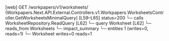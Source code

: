 [web] GET /workpapers/v1/worksheets/  (Workpapers.Next.API.External.Controllers.v1.Workpapers.WorksheetsController.GetWorksheetsMinimalQuery)  [L59–L65] status=200
  └─ calls WorksheetRepository.ReadQuery [L62]
  └─ query Worksheet [L62]
    └─ reads_from Worksheets
  └─ impact_summary
    └─ entities 1 (writes=0, reads=1)
      └─ Worksheet writes=0 reads=1

